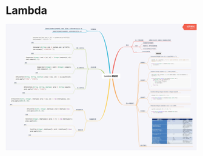 # Lambda

![Lambda](https://github.com/FishInWater-1999/Java_Notes/blob/master/Java8%20%E6%96%B0%E7%89%B9%E6%80%A7/Lambda/Lambda%E8%A1%A8%E8%BE%BE%E5%BC%8F.png)